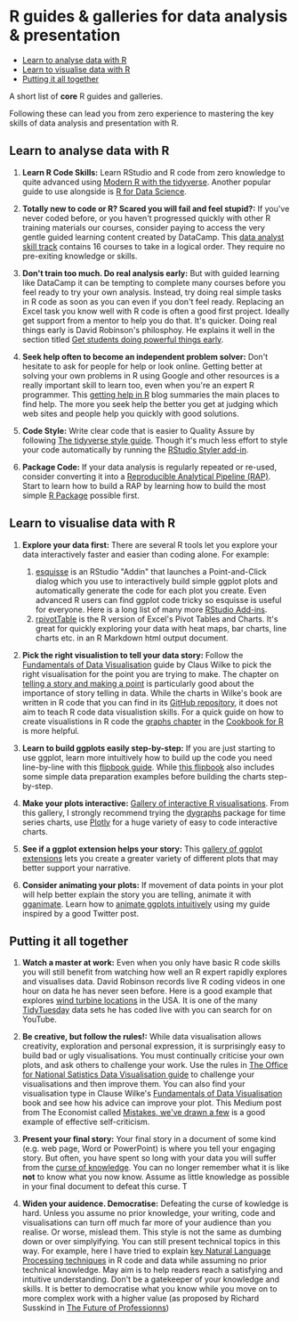 R guides & galleries for data analysis & presentation
================

-   [Learn to analyse data with R](#learn-to-analyse-data-with-r)
-   [Learn to visualise data with R](#learn-to-visualise-data-with-r)
-   [Putting it all together](#putting-it-all-together)

A short list of **core** R guides and galleries.

Following these can lead you from zero experience to mastering the key skills of data analysis and presentation with R.

Learn to analyse data with R
----------------------------

1.  **Learn R Code Skills:** Learn RStudio and R code from zero knowledge to quite advanced using [Modern R with the tidyverse](https://b-rodrigues.github.io/modern_R/). Another popular guide to use alongside is [R for Data Science](https://r4ds.had.co.nz).

2.  **Totally new to code or R? Scared you will fail and feel stupid?:** If you've never coded before, or you haven't progressed quickly with other R training materials our courses, consider paying to access the very gentle guided learning content created by DataCamp. This [data analyst skill track](https://www.datacamp.com/tracks/data-analyst-with-r) contains 16 courses to take in a logical order. They require no pre-exiting knowledge or skills.

3.  **Don't train too much. Do real analysis early:** But with guided learning like DataCamp it can be tempting to complete many courses before you feel ready to try your own analysis. Instead, try doing real simple tasks in R code as soon as you can even if you don't feel ready. Replacing an Excel task you know well with R code is often a good first project. Ideally get support from a mentor to help you do that. It's quicker. Doing real things early is David Robinson's philosphoy. He explains it well in the section titled [Get students doing powerful things early](http://varianceexplained.org/r/teach-tidyverse/).

4.  **Seek help often to become an independent problem solver:** Don't hesitate to ask for people for help or look online. Getting better at solving your own problems in R using Google and other resources is a really important skill to learn too, even when you're an expert R programmer. This [getting help in R](https://blog.rsquaredacademy.com/getting-help-in-r-updated/) blog summaries the main places to find help. The more you seek help the better you get at judging which web sites and people help you quickly with good solutions.

5.  **Code Style:** Write clear code that is easier to Quality Assure by following [The tidyverse style guide](https://style.tidyverse.org). Though it's much less effort to style your code automatically by running the [RStudio Styler add-in](http://styler.r-lib.org).

6.  **Package Code:** If your data analysis is regularly repeated or re-used, consider converting it into a [Reproducible Analytical Pipeline (RAP)](https://ukgovdatascience.github.io/rap_companion/). Start to learn how to build a RAP by learning how to build the most simple [R Package](https://r-pkgs.org/index.html) possible first.

Learn to visualise data with R
------------------------------

1.  **Explore your data first:** There are several R tools let you explore your data interactively faster and easier than coding alone. For example:
    1.  [esquisse](https://github.com/dreamRs/esquisse) is an RStudio "Addin" that launches a Point-and-Click dialog which you use to interactively build simple ggplot plots and automatically generate the code for each plot you create. Even advanced R users can find ggplot code tricky so esquisse is useful for everyone. Here is a long list of many more [RStudio Add-ins](https://github.com/daattali/addinslist).
    2.  [rpivotTable](https://cran.r-project.org/web/packages/rpivotTable/vignettes/rpivotTableIntroduction.html) is the R version of Excel's Pivot Tables and Charts. It's great for quickly exploring your data with heat maps, bar charts, line charts etc. in an R Markdown html output document.
2.  **Pick the right visualistion to tell your data story:** Follow the [Fundamentals of Data Visualisation](https://serialmentor.com/dataviz/) guide by Claus Wilke to pick the right visualisation for the point you are trying to make. The chapter on [telling a story and making a point](https://serialmentor.com/dataviz/telling-a-story.html) is particularly good about the importance of story telling in data. While the charts in Wilke's book are written in R code that you can find in its [GitHub repository](https://github.com/clauswilke/dataviz), it does not aim to teach R code data visualistion skills. For a quick guide on how to create visualistions in R code the [graphs chapter](http://www.cookbook-r.com/Graphs/) in the [Cookbook for R](http://www.cookbook-r.com) is more helpful.

3.  **Learn to build ggplots easily step-by-step:** If you are just starting to use ggplot, learn more intuitively how to build up the code you need line-by-line with this [flipbook guide](https://evamaerey.github.io/ggplot_flipbook/ggplot_flipbook_xaringan.html#1). While [this flipbook](https://evamaerey.github.io/tidyverse_in_action/tidyverse_in_action.html#1) also includes some simple data preparation examples before building the charts step-by-step.

4.  **Make your plots interactive:** [Gallery of interactive R visualisations](http://gallery.htmlwidgets.org/). From this gallery, I strongly recommend trying the [dygraphs](http://rstudio.github.io/dygraphs/) package for time series charts, use [Plotly](https://plot.ly/r/) for a huge variety of easy to code interactive charts.

5.  **See if a ggplot extension helps your story:** This [gallery of ggplot extensions](https://www.ggplot2-exts.org/gallery/) lets you create a greater variety of different plots that may better support your narrative.

6.  **Consider animating your plots:** If movement of data points in your plot will help better explain the story you are telling, animate it with [gganimate](https://github.com/billster45/gganimate-experiments/blob/master/README.md). Learn how to [animate ggplots intuitively](https://github.com/billster45/gganimate-experiments/blob/master/README.md) using my guide inspired by a good Twitter post.

Putting it all together
-----------------------

1.  **Watch a master at work:** Even when you only have basic R code skills you will still benefit from watching how well an R expert rapidly explores and visualises data. David Robinson records live R coding videos in one hour on data he has never seen before. Here is a good example that explores [wind turbine locations](https://youtu.be/O1oDIQV6VKU) in the USA. It is one of the many [TidyTuesday](https://github.com/rfordatascience/tidytuesday) data sets he has coded live with you can search for on YouTube.

2.  **Be creative, but follow the rules!:** While data visualisation allows creativity, exploration and personal expression, it is surprisingly easy to build bad or ugly visualisations. You must continually criticise your own plots, and ask others to challenge your work. Use the rules in [The Office for National Satistics Data Visualisation guide](https://style.ons.gov.uk/category/data-visualisation/) to challenge your visualisations and then improve them. You can also find your visualisation type in Clause Wilke's [Fundamentals of Data Visualisation](https://serialmentor.com/dataviz/) book and see how his advice can improve your plot. This Medium post from The Economist called [Mistakes, we've drawn a few](https://medium.economist.com/mistakes-weve-drawn-a-few-8cdd8a42d368) is a good example of effective self-criticism.

3.  **Present your final story:** Your final story in a document of some kind (e.g. web page, Word or PowerPoint) is where you tell your engaging story. But often, you have spent so long with your data you will suffer from the [curse of knowledge](https://en.wikipedia.org/wiki/The_Sense_of_Style#The_curse_of_knowledge). You can no longer remember what it is like **not** to know what you now know. Assume as little knowledge as possible in your final document to defeat this curse. T

4.  **Widen your auidence. Democratise:** Defeating the curse of kowledge is hard. Unless you assume no prior knowledge, your writing, code and visualisations can turn off much far more of your audience than you realise. Or worse, mislead them. This style is not the same as dumbing down or over simplyifying. You can still present technical topics in this way. For example, here I have tried to explain [key Natural Language Processing techniques](https://github.com/billster45/NLP-Intuition/blob/master/README.md) in R code and data while assuming no prior technical knowledge. May aim is to help readers reach a satisfying and intuitive understanding. Don't be a gatekeeper of your knowledge and skills. It is better to democratise what you know while you move on to more complex work with a higher value (as proposed by Richard Susskind in [The Future of Professionns](https://www.amazon.co.uk/dp/0198713398/))
